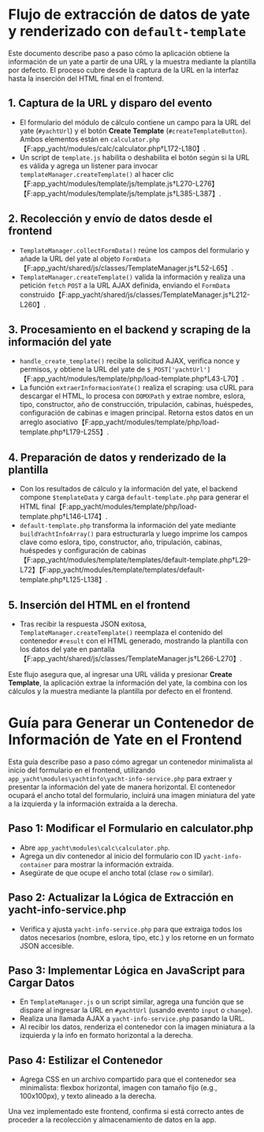 # Flujo de extracción de datos de yate y renderizado con `default-template`

Este documento describe paso a paso cómo la aplicación obtiene la información de un yate a partir de una URL y la muestra mediante la plantilla por defecto. El proceso cubre desde la captura de la URL en la interfaz hasta la inserción del HTML final en el frontend.

## 1. Captura de la URL y disparo del evento
- El formulario del módulo de cálculo contiene un campo para la URL del yate (`#yachtUrl`) y el botón **Create Template** (`#createTemplateButton`). Ambos elementos están en `calculator.php`【F:app_yacht/modules/calc/calculator.php†L172-L180】.
- Un script de `template.js` habilita o deshabilita el botón según si la URL es válida y agrega un listener para invocar `templateManager.createTemplate()` al hacer clic【F:app_yacht/modules/template/js/template.js†L270-L276】【F:app_yacht/modules/template/js/template.js†L385-L387】.

## 2. Recolección y envío de datos desde el frontend
- `TemplateManager.collectFormData()` reúne los campos del formulario y añade la URL del yate al objeto `FormData`【F:app_yacht/shared/js/classes/TemplateManager.js†L52-L65】.
- `TemplateManager.createTemplate()` valida la información y realiza una petición `fetch` `POST` a la URL AJAX definida, enviando el `FormData` construido【F:app_yacht/shared/js/classes/TemplateManager.js†L212-L260】.

## 3. Procesamiento en el backend y scraping de la información del yate
- `handle_create_template()` recibe la solicitud AJAX, verifica nonce y permisos, y obtiene la URL del yate de `$_POST['yachtUrl']`【F:app_yacht/modules/template/php/load-template.php†L43-L70】.
- La función `extraerInformacionYate()` realiza el scraping: usa cURL para descargar el HTML, lo procesa con `DOMXPath` y extrae nombre, eslora, tipo, constructor, año de construcción, tripulación, cabinas, huéspedes, configuración de cabinas e imagen principal. Retorna estos datos en un arreglo asociativo【F:app_yacht/modules/template/php/load-template.php†L179-L255】.

## 4. Preparación de datos y renderizado de la plantilla
- Con los resultados de cálculo y la información del yate, el backend compone `$templateData` y carga `default-template.php` para generar el HTML final【F:app_yacht/modules/template/php/load-template.php†L146-L174】.
- `default-template.php` transforma la información del yate mediante `buildYachtInfoArray()` para estructurarla y luego imprime los campos clave como eslora, tipo, constructor, año, tripulación, cabinas, huéspedes y configuración de cabinas【F:app_yacht/modules/template/templates/default-template.php†L29-L72】【F:app_yacht/modules/template/templates/default-template.php†L125-L138】.

## 5. Inserción del HTML en el frontend
- Tras recibir la respuesta JSON exitosa, `TemplateManager.createTemplate()` reemplaza el contenido del contenedor `#result` con el HTML generado, mostrando la plantilla con los datos del yate en pantalla【F:app_yacht/shared/js/classes/TemplateManager.js†L266-L270】.

Este flujo asegura que, al ingresar una URL válida y presionar **Create Template**, la aplicación extrae la información del yate, la combina con los cálculos y la muestra mediante la plantilla por defecto en el frontend.

# Guía para Generar un Contenedor de Información de Yate en el Frontend

Esta guía describe paso a paso cómo agregar un contenedor minimalista al inicio del formulario en el frontend, utilizando `app_yacht\modules\yachtinfo\yacht-info-service.php` para extraer y presentar la información del yate de manera horizontal. El contenedor ocupará el ancho total del formulario, incluirá una imagen miniatura del yate a la izquierda y la información extraída a la derecha.

## Paso 1: Modificar el Formulario en calculator.php
- Abre `app_yacht\modules\calc\calculator.php`.
- Agrega un div contenedor al inicio del formulario con ID `yacht-info-container` para mostrar la información extraída.
- Asegúrate de que ocupe el ancho total (clase `row` o similar).

## Paso 2: Actualizar la Lógica de Extracción en yacht-info-service.php
- Verifica y ajusta `yacht-info-service.php` para que extraiga todos los datos necesarios (nombre, eslora, tipo, etc.) y los retorne en un formato JSON accesible.

## Paso 3: Implementar Lógica en JavaScript para Cargar Datos
- En `TemplateManager.js` o un script similar, agrega una función que se dispare al ingresar la URL en `#yachtUrl` (usando evento `input` o `change`).
- Realiza una llamada AJAX a `yacht-info-service.php` pasando la URL.
- Al recibir los datos, renderiza el contenedor con la imagen miniatura a la izquierda y la info en formato horizontal a la derecha.

## Paso 4: Estilizar el Contenedor
- Agrega CSS en un archivo compartido para que el contenedor sea minimalista: flexbox horizontal, imagen con tamaño fijo (e.g., 100x100px), y texto alineado a la derecha.

Una vez implementado este frontend, confirma si está correcto antes de proceder a la recolección y almacenamiento de datos en la app.
